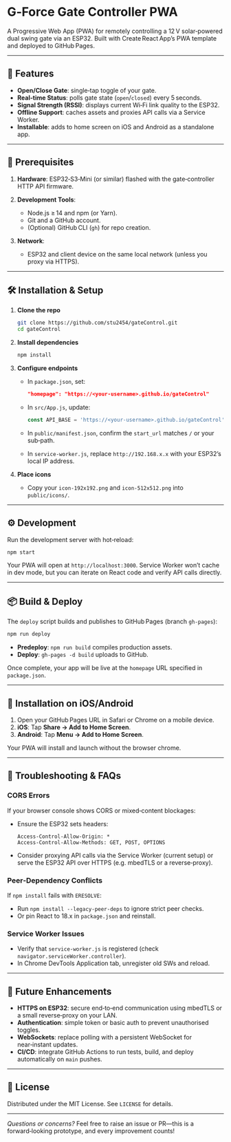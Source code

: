 # G‑Force Gate Controller PWA

A Progressive Web App (PWA) for remotely controlling a 12 V solar‑powered dual swing gate via an ESP32. Built with Create React App’s PWA template and deployed to GitHub Pages.

---

## 🚀 Features

* **Open/Close Gate**: single‑tap toggle of your gate.
* **Real‑time Status**: polls gate state (`open`/`closed`) every 5 seconds.
* **Signal Strength (RSSI)**: displays current Wi‑Fi link quality to the ESP32.
* **Offline Support**: caches assets and proxies API calls via a Service Worker.
* **Installable**: adds to home screen on iOS and Android as a standalone app.

---

## 🔧 Prerequisites

1. **Hardware**: ESP32‑S3‑Mini (or similar) flashed with the gate‑controller HTTP API firmware.
2. **Development Tools**:

   * Node.js ≥ 14 and npm (or Yarn).
   * Git and a GitHub account.
   * (Optional) GitHub CLI (`gh`) for repo creation.
3. **Network**:

   * ESP32 and client device on the same local network (unless you proxy via HTTPS).

---

## 🛠 Installation & Setup

1. **Clone the repo**

   ```bash
   git clone https://github.com/stu2454/gateControl.git
   cd gateControl
   ```

2. **Install dependencies**

   ```bash
   npm install
   ```

3. **Configure endpoints**

   * In `package.json`, set:

     ```json
     "homepage": "https://<your‑username>.github.io/gateControl"
     ```
   * In `src/App.js`, update:

     ```js
     const API_BASE = 'https://<your‑username>.github.io/gateControl';
     ```
   * In `public/manifest.json`, confirm the `start_url` matches `/` or your sub‑path.
   * In `service-worker.js`, replace `http://192.168.x.x` with your ESP32’s local IP address.

4. **Place icons**

   * Copy your `icon-192x192.png` and `icon-512x512.png` into `public/icons/`.

---

## ⚙️ Development

Run the development server with hot‑reload:

```bash
npm start
```

Your PWA will open at `http://localhost:3000`. Service Worker won’t cache in dev mode, but you can iterate on React code and verify API calls directly.

---

## 📦 Build & Deploy

The `deploy` script builds and publishes to GitHub Pages (branch `gh-pages`):

```bash
npm run deploy
```

* **Predeploy**: `npm run build` compiles production assets.
* **Deploy**: `gh-pages -d build` uploads to GitHub.

Once complete, your app will be live at the `homepage` URL specified in `package.json`.

---

## 📱 Installation on iOS/Android

1. Open your GitHub Pages URL in Safari or Chrome on a mobile device.
2. **iOS**: Tap **Share → Add to Home Screen**.
3. **Android**: Tap **Menu → Add to Home Screen**.

Your PWA will install and launch without the browser chrome.

---

## 🐛 Troubleshooting & FAQs

### CORS Errors

If your browser console shows CORS or mixed‑content blockages:

* Ensure the ESP32 sets headers:

  ```http
  Access-Control-Allow-Origin: *
  Access-Control-Allow-Methods: GET, POST, OPTIONS
  ```
* Consider proxying API calls via the Service Worker (current setup) or serve the ESP32 API over HTTPS (e.g. mbedTLS or a reverse‑proxy).

### Peer‑Dependency Conflicts

If `npm install` fails with `ERESOLVE`:

* Run `npm install --legacy-peer-deps` to ignore strict peer checks.
* Or pin React to 18.x in `package.json` and reinstall.

### Service Worker Issues

* Verify that `service-worker.js` is registered (check `navigator.serviceWorker.controller`).
* In Chrome DevTools Application tab, unregister old SWs and reload.

---

## 🔮 Future Enhancements

* **HTTPS on ESP32**: secure end‑to‑end communication using mbedTLS or a small reverse‑proxy on your LAN.
* **Authentication**: simple token or basic auth to prevent unauthorised toggles.
* **WebSockets**: replace polling with a persistent WebSocket for near‑instant updates.
* **CI/CD**: integrate GitHub Actions to run tests, build, and deploy automatically on `main` pushes.

---

## 📜 License

Distributed under the MIT License. See `LICENSE` for details.

---

*Questions or concerns?* Feel free to raise an issue or PR—this is a forward‑looking prototype, and every improvement counts!

